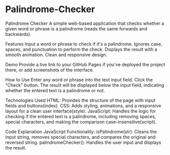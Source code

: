 # Palindrome-Checker
Palindrome Checker A simple web-based application that checks whether a given word or phrase is a palindrome (reads the same forwards and backwards).

Features
Input a word or phrase to check if it's a palindrome.
Ignores case, spaces, and punctuation to perform the check.
Displays the result with a smooth animation.
Clean and responsive design.

Demo
Provide a live link to your GitHub Pages if you've deployed the project there, or add screenshots of the interface.

How to Use
Enter any word or phrase into the text input field.
Click the "Check" button.
The result will be displayed below the input field, indicating whether the entered text is a palindrome or not.

Technologies Used
HTML: Provides the structure of the page with input fields and buttons​(index).
CSS: Adds styling, animations, and a responsive layout for a clean user interface​(style).
JavaScript: Handles the logic for checking if the entered text is a palindrome, including removing spaces, special characters, and making the comparison case-insensitive​(script).

Code Explanation
JavaScript Functionality:
isPalindrome(str): Cleans the input string, removes special characters, and compares the original and reversed string.
palindromeChecker(): Handles the user input and displays the result.
